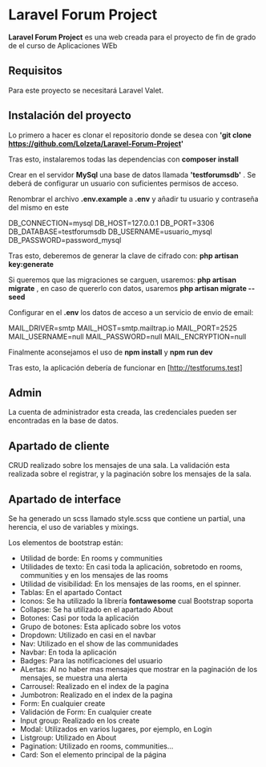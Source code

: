 # Laravel Forum Project

__Laravel Forum Project__ es una web creada para el proyecto de fin de grado de el curso de Aplicaciones WEb

## Requisitos

Para este proyecto se necesitará Laravel Valet.

## Instalación del proyecto

Lo primero a hacer es clonar el repositorio donde se desea con __'git clone https://github.com/Lolzeta/Laravel-Forum-Project'__

Tras esto, instalaremos todas las dependencias con __composer install__

Crear en el servidor __MySql__ una base de datos llamada __'testforumsdb'__ . Se deberá de configurar un usuario con suficientes permisos de acceso.

Renombrar el archivo __.env.example__ a __.env__ y añadir tu usuario y contraseña del mismo en este

DB_CONNECTION=mysql
DB_HOST=127.0.0.1
DB_PORT=3306
DB_DATABASE=testforumsdb
DB_USERNAME=usuario_mysql
DB_PASSWORD=password_mysql

Tras esto, deberemos de generar la clave de cifrado con: __php artisan key:generate__

Si queremos que las migraciones se carguen, usaremos: __php artisan migrate__  , en caso de quererlo con datos, usaremos __php artisan migrate --seed__

Configurar en el __.env__ los datos de acceso a un servicio de envio de email:

MAIL_DRIVER=smtp
MAIL_HOST=smtp.mailtrap.io
MAIL_PORT=2525
MAIL_USERNAME=null
MAIL_PASSWORD=null
MAIL_ENCRYPTION=null

Finalmente aconsejamos el uso de __npm install__ y __npm run dev__

Tras esto, la aplicación debería de funcionar en [http://testforums.test]

## Admin

La cuenta de administrador esta creada, las credenciales pueden ser encontradas en la base de datos.

## Apartado de cliente

CRUD realizado sobre los mensajes de una sala. La validación esta realizada sobre el registrar, y la paginación sobre los mensajes de la sala.

## Apartado de interface

Se ha generado un scss llamado style.scss que contiene un partial, una herencia, el uso de variables y mixings.

Los elementos de bootstrap están: 
- Utilidad de borde: En rooms y communities
- Utilidades de texto: En casi toda la aplicación, sobretodo en rooms, communities y en los mensajes de las rooms
- Utilidad de visibilidad: En los mensajes de las rooms, en el spinner.
- Tablas: En el apartado Contact
- Iconos: Se ha utilizado la librería __fontawesome__ cual Bootstrap soporta
- Collapse: Se ha utilizado en el apartado About
- Botones: Casi por toda la aplicación
- Grupo de botones: Esta aplicado sobre los votos
- Dropdown: Utilizado en casi en el navbar
- Nav: Utilizado en el show de las communidades
- Navbar: En toda la aplicación
- Badges: Para las notificaciones del usuario
- ALertas: Al no haber mas mensajes que mostrar en la paginación de los mensajes, se muestra una alerta
- Carrousel: Realizado en el index de la pagina
- Jumbotron: Realizado en el index de la pagina
- Form: En cualquier create
- Validación de Form: En cualquier create
- Input group: Realizado en los create
- Modal: Utilizados en varios lugares, por ejemplo, en Login
- Listgroup: Utilizado en About
- Pagination: Utilizado en rooms, communities...
- Card: Son el elemento principal de la página
